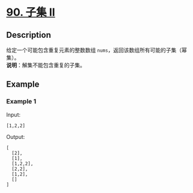 # [90. 子集 II](https://leetcode-cn.com/problems/subsets-ii/)
## Description
给定一个可能包含重复元素的整数数组 `nums`，返回该数组所有可能的子集（幂集）。  
**说明**：解集不能包含重复的子集。
## Example
### Example 1
Input:  
```
[1,2,2]
```
Output:
```
[
  [2],
  [1],
  [1,2,2],
  [2,2],
  [1,2],
  []
]
